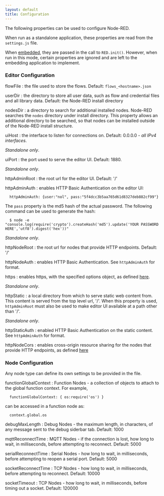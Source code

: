 ```yaml
---
layout: default
title: Configuration
---
```

The following properties can be used to configure Node-RED.

When run as a standalone application, these properties are read from the `settings.js`
file. 

When [embedded](embedding.html), they are passed in the call to `RED.init()`.
However, when run in this mode, certain properties are ignored and are left to
the embedding application to implement.

### Editor Configuration

flowFile
: the file used to store the flows. Default: `flows_<hostname>.json`

userDir
: the directory to store all user data, such as flow and credential files and all
  library data. Default: the Node-RED install directory

nodesDir
: a directory to search for additional installed nodes. Node-RED searches the `nodes`
  directory under install directory. This property allows an additional directory
  to be searched, so that nodes can be installed outside of the Node-RED install
  structure.

uiHost
: the interface to listen for connections on. Default: 0.0.0.0 - 
  *all IPv4 interfaces*.

  *Standalone only*.

uiPort
: the port used to serve the editor UI. Default: 1880.
  
  *Standalone only*.

httpAdminRoot
: the root url for the editor UI. Default: '/'

httpAdminAuth
: enables HTTP Basic Authentication on the editor UI:

      httpAdminAuth: {user:"nol", pass:"5f4dcc3b5aa765d61d8327deb882cf99"}
  
  The `pass` property is the md5 hash of the actual password. The following
  command can be used to generate the hash:

      $ node -e "console.log(require('crypto').createHash('md5').update('YOUR PASSWORD HERE','utf8').digest('hex'))"
  
  *Standalone only*.

httpNodeRoot
: the root url for nodes that provide HTTP endpoints. Default: '/'

httpNodeAuth
: enables HTTP Basic Authentication. See `httpAdminAuth` for format.


https
: enables https, with the specified options object, as defined 
  [here](http://nodejs.org/api/https.html#https_https_createserver_options_requestlistener).

  *Standalone only*.

httpStatic
: a local directory from which to serve static web content from. This content is
  served from the top level url, '/'. When this property is used, `httpAdminRoot` must
  also be used to make editor UI available at a path other than '/'.

  *Standalone only*.

httpStaticAuth
: enabled HTTP Basic Authentication on the static content. See `httpAdminAuth` for format.

httpNodeCors
: enables cross-origin resource sharing for the nodes that provide HTTP endpoints,
  as defined [here](https://github.com/troygoode/node-cors#configuration-options)

### Node Configuration

Any node type can define its own settings to be provided in the file.

functionGlobalContext
: Function Nodes - a collection of objects to attach to the global function
  context. For example,

      functionGlobalContext: { os:require('os') }
  
  can be accessed in a function node as:
  
      context.global.os

debugMaxLength
: Debug Nodes - the maximum length, in characters, of any message sent to the
  debug siderbar tab. Default: 1000

mqttReconnectTime
: MQTT Nodes - if the connection is lost, how long to wait, in milliseconds, 
  before attempting to reconnect. Default: 5000

serialReconnectTime
: Serial Nodes - how long to wait, in milliseconds, before attempting to reopen
  a serial port. Default: 5000

socketReconnectTime
: TCP Nodes - how long to wait, in milliseconds, before attempting to reconnect.
  Default: 10000

socketTimeout
: TCP Nodes - how long to wait, in milliseconds, before timing out a socket.
  Default: 120000

